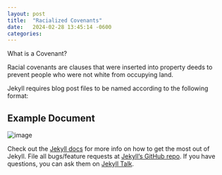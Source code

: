 ```yaml
---
layout: post
title:  "Racialized Covenants"
date:   2024-02-28 13:45:14 -0600
categories: 
---
```


What is a Covenant?

Racial covenants are clauses that were inserted into property deeds to prevent people who were not white from occupying land.

Jekyll requires blog post files to be named according to the following format:


## Example Document 

![image](https://github.com/christianrt15/CTDemoWebsite/assets/28943900/13f28f5b-65f1-4c27-9a76-2b4afb053629)


Check out the [Jekyll docs][jekyll-docs] for more info on how to get the most out of Jekyll. File all bugs/feature requests at [Jekyll’s GitHub repo][jekyll-gh]. If you have questions, you can ask them on [Jekyll Talk][jekyll-talk].

[jekyll-docs]: https://jekyllrb.com/docs/home
[jekyll-gh]:   https://github.com/jekyll/jekyll
[jekyll-talk]: https://talk.jekyllrb.com/
